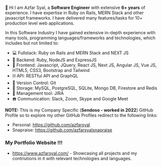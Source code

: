 
👋 Hi I am Azfar Syal, a **Software Engineer** with extensive **6+ years** of experience. I have expertise in Ruby on Rails, MERN Stack and other javascript frameworks. I have delivered many features/tasks for 10+ production level web applications.

In this Software Industry I have gained extensive in-depth experience with many tools, programming languages/frameworks and technologies, which includes but not limited to:

- 💻 Fullstack: Ruby on Rails and MERN Stack and NEXT JS
- 🤖 Backend: Ruby, NodeJS and ExpressJS
- 🎨 Frontend: Javascript, JQuery, React JS, Next JS, Angular JS, Vue JS, HTML5, CSS3, Bootstrap and Tailwind
- ⛓️ API: RESTful API and GraphQL
- 🔗 Version Control: Git
- 💾 Storage: MySQL, PostgreSQL, SQLite, Mongo DB, Firestore and Redis
- 🔭 Management tool: JIRA
- ☎️ Communication: Slack, Zoom, Skype and Google Meet

**NOTE:** This is my Company Specific (**Sendoso - worked in 2022**) GitHub Profile so to explore my other GitHub Profiles redirect to the following links:

- Personal: https://github.com/azfarsyal
- Snapraise: https://github.com/azfarsyalsnapraise

### My Portfolio Website !!!
- https://www.azfarsyal.com/ -  Showcasing all projects and my contriutions in it with relevant technologies and languages.

